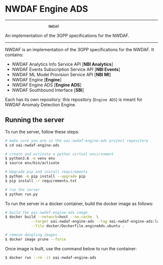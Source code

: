 # NWDAF Engine ADS

----------------------------------------------------------

                        NWDAF
An implementation of the 3GPP specifications for the NWDAF.

----------------------------------------------------------

NWDAF is an implementation of the 3GPP specifications for the NWDAF.
It contains:

- NWDAF Analytics Info Service API [**NBI Analytics**]
- NWDAF Events Subscription Service API [**NBI Events**]
- NWDAF ML Model Provision Service API [**NBI Ml**]
- NWDAF Engine [**Engine**]
- NWDAF Engine ADS [**Engine ADS**]
- NWDAF Southbound Interface [**SBI**]

Each has its own repository: this repository (`Engine ADS`) is meant for NWDAF Anomaly Detection Engine.


## Running the server
To run the server, follow these steps:

```bash
# make sure you are in the oai-nwdaf-engine-ads project repository
$ cd oai-nwdaf-engine-ads

# create and activate a python virtual environment
$ python3.6 -m venv env 
$ source env/bin/activate

# Upgrade pip and install requirements
$ python -m pip install --upgrade pip
$ pip install -r requirements.txt

# run the server
$ python run.py
```

To run the server in a docker container, build the docker image as follows:

```bash
# build the oai-nwdaf-engine-ads image
$ docker build --network=host --no-cache  \
            --target oai-nwdaf-engine-ads --tag oai-nwdaf-engine-ads:latest \
            --file docker/Dockerfile.engineAds.ubuntu .

# remove dangling images
$ docker image prune --force
```

Once image is built, use the command below to run the container:
```bash
$ docker run --rm -it oai-nwdaf-engine-ads
```